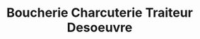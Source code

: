 ---
title: "Boucherie Charcuterie Traiteur Desoeuvre"
url: /fleury-les-aubrais/boucherie-charcuterie-traiteur-desoeuvre/
shop: Metzgerei
---